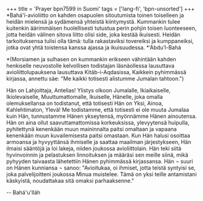 +++
title = 'Prayer bpn7599 in Suomi'
tags = ['lang-fi', 'bpn-unsorted']
+++
*Bahá'í-avioliitto on kahden osapuolen sitoutumista toinen toiselleen ja heidän mielensä ja sydämensä yhteistä kiintymystä. Kummankin tulee kuitenkin äärimmäisen huolellisesti tutustua perin pohjin toisen luonteeseen, jotta heidän välinen sitova liitto olisi side, joka kestää ikuisesti. Heidän tarkoituksensa tulisi olla tämä: tulla rakastaviksi tovereiksi ja kumppaneiksi, jotka ovat yhtä toistensa kanssa ajassa ja ikuisuudessa.
*‘Abdu’l-Bahá

*(Morsiamen ja sulhasen on kummankin erikseen vähintään kahden henkiselle neuvostolle kelvollisen todistajan läsnäollessa lausuttava avioliittolupauksena lausuttava Kitáb-i-Aqdasissa, Kaikkein pyhimmässä kirjassa, annettu säe: "Me kaikki totisesti alistumme Jumalan tahtoon.")


Hän on Lahjoittaja, Antelias!
Ylistys olkoon Jumalalle, Ikiaikaiselle, Ikiolevaiselle, Muuttumattomalle, Ikuiselle, Hänelle, joka omalla olemuksellansa on todistanut, että totisesti Hän on Yksi, Ainoa, Kahlehtimaton, Ylevä! Me todistamme, että totisesti ei ole muuta Jumalaa kuin Hän, tunnustamme Hänen ykseytensä, myönnämme Hänen ainoutensa. Hän on aina ollut saavuttamattomissa korkeuksissa, ylevyytensä huipulla, pyhitettynä kenenkään muun maininnalta paitsi omaltaan ja vapaana kenenkään muun kuvailemisesta paitsi omastaan. 
Kun Hän halusi osoittaa armoansa ja hyvyyttänsä ihmiselle ja saattaa maailman järjestykseen, Hän ilmaisi sääntöjä ja loi lakeja, niiden joukossa avioliittolain. Hän teki siitä hyvinvoinnin ja pelastuksen linnoituksen ja määräsi sen meille  siinä, mikä pyhyyden taivaasta lähetettiin Hänen pyhimmässä kirjassansa. Hän ¬ suuri on Hänen kunniansa ¬ sanoo: "Avioitukaa, oi ihmiset, jotta teistä syntyisi se, joka palvelijoitteni joukossa Minua muistelee. Tämä on yksi teille antamistani käskyistä, noudattakaa sitä omaksi parhaaksenne."

-- Bahá'u'lláh
